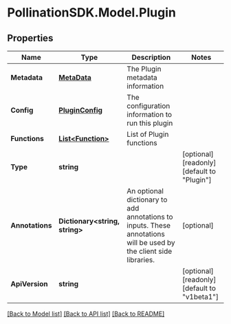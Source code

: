
# PollinationSDK.Model.Plugin

## Properties

Name | Type | Description | Notes
------------ | ------------- | ------------- | -------------
**Metadata** | [**MetaData**](MetaData.md) | The Plugin metadata information | 
**Config** | [**PluginConfig**](PluginConfig.md) | The configuration information to run this plugin | 
**Functions** | [**List&lt;Function&gt;**](Function.md) | List of Plugin functions | 
**Type** | **string** |  | [optional] [readonly] [default to "Plugin"]
**Annotations** | **Dictionary&lt;string, string&gt;** | An optional dictionary to add annotations to inputs. These annotations will be used by the client side libraries. | [optional] 
**ApiVersion** | **string** |  | [optional] [readonly] [default to "v1beta1"]

[[Back to Model list]](../README.md#documentation-for-models)
[[Back to API list]](../README.md#documentation-for-api-endpoints)
[[Back to README]](../README.md)

